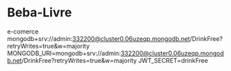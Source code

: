 # Beba-Livre
e-comerce 
mongodb+srv://admin:332200@cluster0.06uzeqp.mongodb.net/DrinkFree?retryWrites=true&w=majority
MONGODB_URI=mongodb+srv://admin:332200@cluster0.06uzeqp.mongodb.net/DrinkFree?retryWrites=true&w=majority
JWT_SECRET=drinkFree
